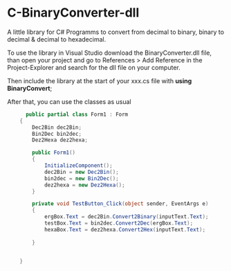 # C-BinaryConverter-dll


A little library for C# Programms to convert from decimal to binary, binary to decimal & decimal to hexadecimal.

To use the library in Visual Studio download the BinaryConverter.dll file, than open your project and go to References > Add Reference in the Project-Explorer and search for the dll file on your computer. 

Then include the library at the start of your xxx.cs file with **using BinaryConvert**;

After that, you can use the classes as usual

``` C#
      public partial class Form1 : Form
    {
        Dec2Bin dec2Bin;
        Bin2Dec bin2dec;
        Dez2Hexa dez2hexa;

        public Form1()
        {
            InitializeComponent();
            dec2Bin = new Dec2Bin();
            bin2dec = new Bin2Dec();
            dez2hexa = new Dez2Hexa();
        }

        private void TestButton_Click(object sender, EventArgs e)
        {
            ergBox.Text = dec2Bin.Convert2Binary(inputText.Text);
            testBox.Text = bin2dec.Convert2Dec(ergBox.Text);
            hexaBox.Text = dez2hexa.Convert2Hex(inputText.Text);
           
        }

       
    }
```
